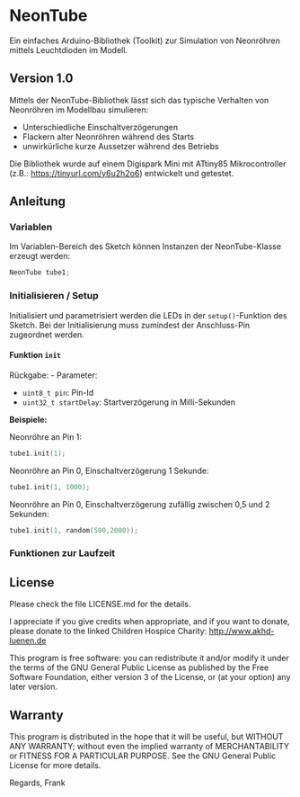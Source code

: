 # NeonTube
Ein einfaches Arduino-Bibliothek (Toolkit) zur Simulation von Neonröhren mittels Leuchtdioden im Modell.

## Version 1.0

Mittels der NeonTube-Bibliothek lässt sich das typische Verhalten von Neonröhren im Modellbau simulieren:
- Unterschiedliche Einschaltverzögerungen
- Flackern alter Neonröhren während des Starts
- unwirkürliche kurze Aussetzer während des Betriebs

Die Bibliothek wurde auf einem Digispark Mini mit ATtiny85 Mikrocontroller (z.B.: https://tinyurl.com/y6u2h2o6) 
entwickelt und getestet.

## Anleitung

### Variablen

Im Variablen-Bereich des Sketch können Instanzen der NeonTube-Klasse erzeugt werden:

```C++
NeonTube tube1;
```

### Initialisieren / Setup

Initialisiert und parametrisiert werden die LEDs in der `setup()`-Funktion des Sketch. Bei der Initialisierung 
muss zumindest der Anschluss-Pin zugeordnet werden.

#### Funktion `init`

Rückgabe: -
Parameter:
- `uint8_t pin`: Pin-Id
- `uint32_t startDelay`: Startverzögerung in Milli-Sekunden

**Beispiele:**

Neonröhre an Pin 1:

```C++
tube1.init(1);
```

Neonröhre an Pin 0, Einschaltverzögerung 1 Sekunde:

```C++
tube1.init(1, 1000);
```

Neonröhre an Pin 0, Einschaltverzögerung zufällig zwischen 0,5 und 2 Sekunden:

```C++
tube1.init(1, random(500,2000));
```


### Funktionen zur Laufzeit


## License
Please check the file LICENSE.md for the details.

I appreciate if you give credits when appropriate, and if you want to donate, please donate to the linked Children Hospice Charity: http://www.akhd-luenen.de

This program is free software: you can redistribute it and/or modify
it under the terms of the GNU General Public License as published by
the Free Software Foundation, either version 3 of the License, or
(at your option) any later version.

## Warranty
This program is distributed in the hope that it will be useful,
but WITHOUT ANY WARRANTY; without even the implied warranty of
MERCHANTABILITY or FITNESS FOR A PARTICULAR PURPOSE.  See the
GNU General Public License for more details.

Regards, Frank
